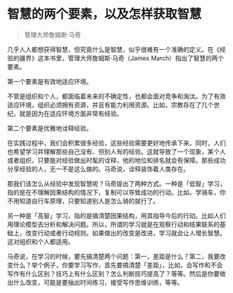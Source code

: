 # 智慧的两个要素，以及怎样获取智慧

> 管理大师詹姆斯·马奇

几乎人人都想获得智慧，但究竟什么是智慧，似乎很难有一个准确的定义。在《经验的疆界》这本书里，管理大师詹姆斯·马奇（James March）指出了智慧的两个要素。

第一个要素是有效地适应环境。

不管是组织和个人，都面临着未来的不确定性，也都会面对竞争和淘汰。为了有效适应环境，组织必须拥有资源，并且有能力利用资源。比如，宗教存在了几个世纪，就是因为在适应环境方面非常有经验。

第二个要素是优雅地诠释经验。

在实践过程中，我们会积累很多经验，这些经验需要更好地传承下来。同时，人们也希望学习并理解那些自己没有、但别人有的经验。这就导致了一个现象，某个人或者组织，只要能对经验做出时髦的诠释，他的地位和排名就会有保障。那些成功分享经验的人，无一不是这么做的。马奇说，诠释装饰着人类存在。

那我们该怎么从经验中发现智慧呢？马奇提出了两种方式。一种是「低智」学习，指的是在不理解因果结构的情况下，复制可以导致成功的行动。比如，学骑车，你不用知道自行车原理，只要知道别人是怎么骑的就行了。

另一种是「高智」学习，指的是搞清楚因果结构，用其指导今后的行动。比如人们用理论模型去分析和解决问题。所以，所谓的学习就是在观察行动和结果联系的基础上，改变行动或者行动规则。如果做出的改变是改进，学习就会让人增长智慧。这对组织和个人都适用。

马奇说，在学习的时候，要先搞清楚两个问题：第一，差距是什么？第二，我要改变什么？举个例子，你要学习写作，首先要搞清楚「差距」，比如，会写作和不会写作有什么区别？技巧上有什么区别？怎么判断技巧提高了？等等。然后是你要做出什么改变，可能是要抽出时间练习，接受写作思维训练，等等。

